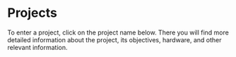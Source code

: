 # Projects

To enter a project, click on the project name below. There you will find more
detailed information about the project, its objectives, hardware, and other
relevant information.
